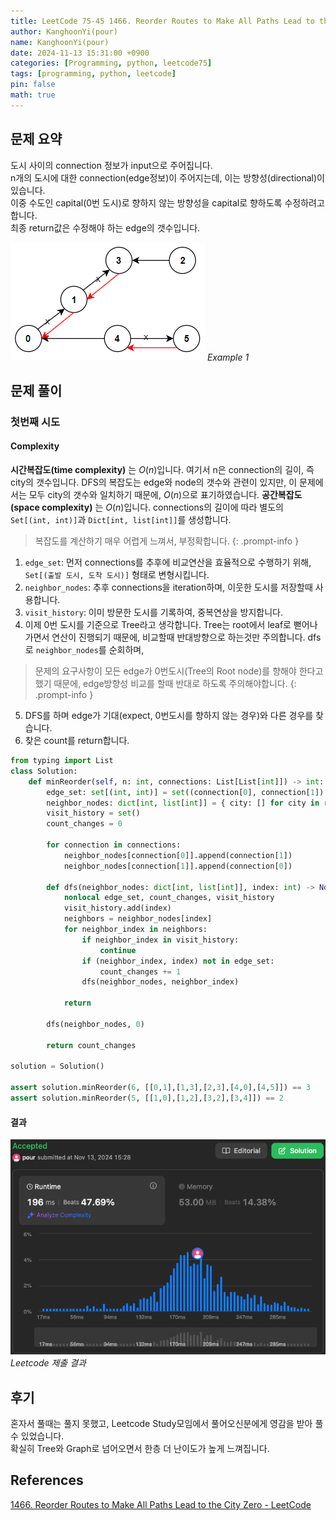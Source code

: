 ```yaml
---
title: LeetCode 75-45 1466. Reorder Routes to Make All Paths Lead to the City Zero
author: KanghoonYi(pour)
name: KanghoonYi(pour)
date: 2024-11-13 15:31:00 +0900
categories: [Programming, python, leetcode75]
tags: [programming, python, leetcode]
pin: false
math: true
---
```


## 문제 요약
도시 사이의 connection 정보가 input으로 주어집니다.  
n개의 도시에 대한 connection(edge정보)이 주어지는데, 이는 방향성(directional)이 있습니다.  
이중 수도인 capital(0번 도시)로 향하지 않는 방향성을 capital로 향하도록 수정하려고 합니다.  
최종 return값은 수정해야 하는 edge의 갯수입니다.

![leetcode-45-example-img-1](/assets/img/for-post/leetcode75-45/img.png)
_Example 1_

## 문제 풀이

### 첫번째 시도

#### Complexity
**시간복잡도(time complexity)** 는 $O(n)$입니다. 여기서 n은 connection의 길이, 즉 city의 갯수입니다. DFS의 복잡도는 edge와 node의 갯수와 관련이 있지만, 이 문제에서는 모두 city의 갯수와 일치하기 때문에, $O(n)$으로 표기하였습니다. 
**공간복잡도(space complexity)** 는 $O(n)$입니다. connections의 길이에 따라 별도의 `Set[(int, int)]`과 `Dict[int, list[int]]`를 생성합니다.

> 복잡도를 계산하기 매우 어렵게 느껴서, 부정확합니다.
{: .prompt-info }

1. `edge_set`: 먼저 connections를 추후에 비교연산을 효율적으로 수행하기 위해, `Set[(출발 도시, 도착 도시)]` 형태로 변형시킵니다.
2. `neighbor_nodes`: 추후 connections을 iteration하며, 이웃한 도시를 저장할때 사용합니다.
3. `visit_history`: 이미 방문한 도시를 기록하여, 중복연상을 방지합니다.
4. 이제 0번 도시를 기준으로 Tree라고 생각합니다. Tree는 root에서 leaf로 뻗어나가면서 연산이 진행되기 때문에, 비교할때 반대방향으로 하는것만 주의합니다. dfs로 `neighbor_nodes`를 순회하며,
> 문제의 요구사항이 모든 edge가 0번도시(Tree의 Root node)를 향해야 한다고 했기 때문에, edge방향성 비교를 할때 반대로 하도록 주의해야합니다.
{: .prompt-info }
5. DFS를 하며 edge가 기대(expect, 0번도시를 향하지 않는 경우)와 다른 경우를 찾습니다.
6. 찾은 count를 return합니다.


```python
from typing import List
class Solution:
    def minReorder(self, n: int, connections: List[List[int]]) -> int:
        edge_set: set[(int, int)] = set((connection[0], connection[1]) for connection in connections)
        neighbor_nodes: dict[int, list[int]] = { city: [] for city in range(n) }
        visit_history = set()
        count_changes = 0

        for connection in connections:
            neighbor_nodes[connection[0]].append(connection[1])
            neighbor_nodes[connection[1]].append(connection[0])

        def dfs(neighbor_nodes: dict[int, list[int]], index: int) -> None:
            nonlocal edge_set, count_changes, visit_history
            visit_history.add(index)
            neighbors = neighbor_nodes[index]
            for neighbor_index in neighbors:
                if neighbor_index in visit_history:
                    continue
                if (neighbor_index, index) not in edge_set:
                    count_changes += 1
                dfs(neighbor_nodes, neighbor_index)

            return

        dfs(neighbor_nodes, 0)

        return count_changes

solution = Solution()

assert solution.minReorder(6, [[0,1],[1,3],[2,3],[4,0],[4,5]]) == 3
assert solution.minReorder(5, [[1,0],[1,2],[3,2],[3,4]]) == 2
```

#### 결과
![leetcode-45-submission-1](/assets/img/for-post/leetcode75-45/python_submission_1.png)
_Leetcode 제출 결과_


## 후기
혼자서 풀때는 풀지 못했고, Leetcode Study모임에서 풀어오신분에게 영감을 받아 풀 수 있었습니다.  
확실히 Tree와 Graph로 넘어오면서 한층 더 난이도가 높게 느껴집니다.

## References

[1466. Reorder Routes to Make All Paths Lead to the City Zero - LeetCode](https://leetcode.com/problems/reorder-routes-to-make-all-paths-lead-to-the-city-zero?envType=study-plan-v2&envId=leetcode-75)
